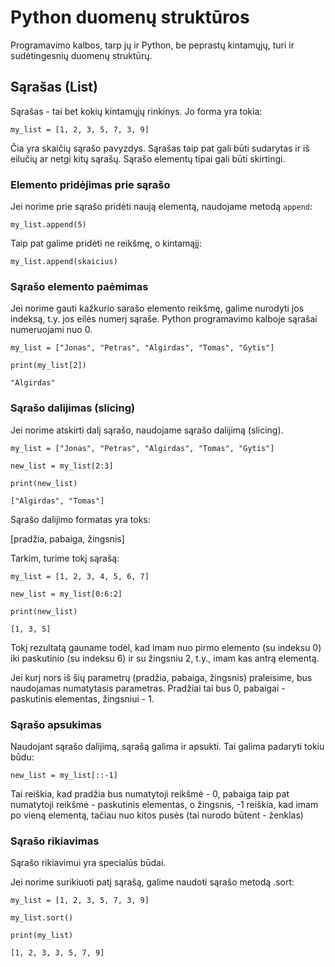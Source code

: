 # Python duomenų struktūros

Programavimo kalbos, tarp jų ir Python, be peprastų kintamųjų, turi ir sudėtingesnių duomenų struktūrų.

## Sąrašas (List)

Sąrašas - tai bet kokių kintamųjų rinkinys. Jo forma yra tokia:

`my_list = [1, 2, 3, 5, 7, 3, 9]`

Čia yra skaičių sąrašo pavyzdys. Sąrašas taip pat gali būti sudarytas ir iš eilučių ar netgi kitų sąrašų. Sąrašo elementų tipai gali būti skirtingi.


### Elemento pridėjimas prie sąrašo

Jei norime prie sąrašo pridėti naują elementą, naudojame metodą `append`:

`my_list.append(5)`

Taip pat galime pridėti ne reikšmę, o kintamąjį:

`my_list.append(skaicius)`

### Sąrašo elemento paėmimas

Jei norime gauti kažkurio sarašo elemento reikšmę, galime nurodyti jos indeksą, t.y. jos eilės numerį sąraše. Python programavimo kalboje sąrašai numeruojami nuo 0.

`my_list = ["Jonas", "Petras", "Algirdas", "Tomas", "Gytis"]`

`print(my_list[2])`

`"Algirdas"`

### Sąrašo dalijimas (slicing)

Jei norime atskirti dalį sąrašo, naudojame sąrašo dalijimą (slicing).

`my_list = ["Jonas", "Petras", "Algirdas", "Tomas", "Gytis"]`

`new_list = my_list[2:3]`

`print(new_list)`

`["Algirdas", "Tomas"]`

Sąrašo dalijimo formatas yra toks:

[pradžia, pabaiga, žingsnis]

Tarkim, turime tokį sąrašą:

`my_list = [1, 2, 3, 4, 5, 6, 7]`

`new_list = my_list[0:6:2]`

`print(new_list)` 

`[1, 3, 5]`

Tokį rezultatą gauname todėl, kad imam nuo pirmo elemento (su indeksu 0) iki paskutinio (su indeksu 6) ir su žingsniu 2, t.y., imam kas antrą elementą. 

Jei kurį nors iš šių parametrų (pradžia, pabaiga, žingsnis) praleisime, bus naudojamas numatytasis parametras. Pradžiai tai bus 0, pabaigai - paskutinis elementas, žingsniui - 1.

### Sąrašo apsukimas

Naudojant sąrašo dalijimą, sąrašą galima ir apsukti. Tai galima padaryti tokiu būdu:

`new_list = my_list[::-1]`

Tai reiškia, kad pradžia bus numatytoji reikšmė - 0, pabaiga taip pat numatytoji reikšmė - paskutinis elementas, o žingsnis, -1 reiškia, kad imam po vieną elementą, tačiau nuo kitos pusės (tai nurodo būtent - ženklas)

### Sąrašo rikiavimas

Sąrašo rikiavimui yra specialūs būdai. 

Jei norime surikiuoti patį sąrašą, galime naudoti sąrašo metodą .sort:

`my_list = [1, 2, 3, 5, 7, 3, 9]`

`my_list.sort()`

`print(my_list)`

`[1, 2, 3, 3, 5, 7, 9]`





